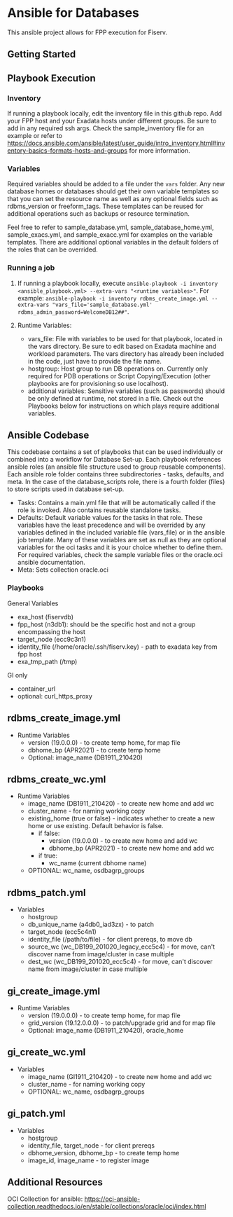 # Ansible for Databases

This ansible project allows for FPP execution for Fiserv. 

## Getting Started

## Playbook Execution

### Inventory

If running a playbook locally, edit the inventory file in this github repo. Add your FPP host and your Exadata hosts under different groups. Be sure to add in any required ssh args. Check the sample_inventory file for an example or refer to https://docs.ansible.com/ansible/latest/user_guide/intro_inventory.html#inventory-basics-formats-hosts-and-groups for more information. 

### Variables

Required variables should be added to a file under the `vars` folder. Any new database homes or databases should get their own variable templates so that you can set the resource name as well as any optional fields such as rdbms_version or freeform_tags. These templates can be reused for additional operations such as backups or resource termination. 

Feel free to refer to sample_database.yml, sample_database_home.yml, sample_exacs.yml, and sample_exacc.yml for examples on the variable templates. There are additional optional variables in the default folders of the roles that can be overrided. 

### Running a job

1. If running a playbook locally, execute `ansible-playbook -i inventory <ansible_playbook.yml> --extra-vars "<runtime variables>"`. For example: `ansible-playbook -i inventory rdbms_create_image.yml --extra-vars "vars_file='sample_database.yml' rdbms_admin_password=WelcomeDB12##"`.

2. Runtime Variables:
    - vars_file: File with variables to be used for that playbook, located in the vars directory. Be sure to edit based on Exadata machine and workload parameters. The vars directory has already been included in the code, just have to provide the file name. 
    - hostgroup: Host group to run DB operations on. Currently only required for PDB operations or Script Copying/Execution (other playbooks are for provisioning so use localhost).
    - additional variables: Sensitive variables (such as passwords) should be only defined at runtime, not stored in a file. Check out the Playbooks below for instructions on which plays require additional variables.


## Ansible Codebase

This codebase contains a set of playbooks that can be used individually or combined into a workflow for Database Set-up. Each playbook references ansible roles (an ansible file structure used to group reusable components). Each ansible role folder contains three subdirectories - tasks, defaults, and meta. In the case of the database_scripts role, there is a fourth folder (files) to store scripts used in database set-up.

- Tasks: Contains a main.yml file that will be automatically called if the role is invoked. Also contains reusable standalone tasks.
- Defaults: Default variable values for the tasks in that role. These variables have the least precedence and will be overrided by any variables defined in the included variable file (vars_file) or in the ansible job template. Many of these variables are set as null as they are optional variables for the oci tasks and it is your choice whether to define them. For required variables, check the sample variable files or the oracle.oci ansible documentation. 
- Meta: Sets collection oracle.oci


### Playbooks

General Variables
- exa_host (fiservdb)
- fpp_host (n3db1): should be the specific host and not a group encompassing the host
- target_node (ecc9c3n1)
- identity_file (/home/oracle/.ssh/fiserv.key) - path to exadata key from fpp host
- exa_tmp_path (/tmp)

GI only
- container_url
- optional: curl_https_proxy

**rdbms_create_image.yml**
- 
- Runtime Variables
    - version (19.0.0.0) - to create temp home, for map file
    - dbhome_bp (APR2021) - to create temp home
    - Optional: image_name (DB1911_210420)

**rdbms_create_wc.yml**
- 
- Runtime Variables
    - image_name (DB1911_210420) - to create new home and add wc
    - cluster_name - for naming working copy
    - existing_home (true or false) - indicates whether to create a new home or use existing. Default behavior is false.
        - if false: 
            - version (19.0.0.0) - to create new home and add wc
            - dbhome_bp (APR2021) - to create new home and add wc
        - if true: 
            - wc_name (current dbhome name)
    - OPTIONAL: wc_name, osdbagrp_groups

**rdbms_patch.yml**
- 
- Variables
    - hostgroup
    - db_unique_name (a4db0_iad3zx) - to patch
    - target_node (ecc5c4n1)
    - identity_file  (/path/to/file) - for client prereqs, to move db
    - source_wc (wc_DB199_201020_legacy_ecc5c4) - for move, can't discover name from image/cluster in case multiple
    - dest_wc (wc_DB199_201020_ecc5c4) - for move, can't discover name from image/cluster in case multiple

**gi_create_image.yml**
- 
- Runtime Variables
    - version (19.0.0.0) - to create temp home, for map file
    - grid_version (19.12.0.0.0) - to patch/upgrade grid and for map file
    - Optional: image_name (DB1911_210420), oracle_home

**gi_create_wc.yml**
- 
- Variables
    - image_name (GI1911_210420) - to create new home and add wc
    - cluster_name - for naming working copy
    - OPTIONAL: wc_name, osdbagrp_groups

**gi_patch.yml**
- 
- Variables
    - hostgroup
    - identity_file, target_node - for client prereqs
    - dbhome_version, dbhome_bp - to create temp home
    - image_id, image_name - to register image


## Additional Resources

OCI Collection for ansible: https://oci-ansible-collection.readthedocs.io/en/stable/collections/oracle/oci/index.html



